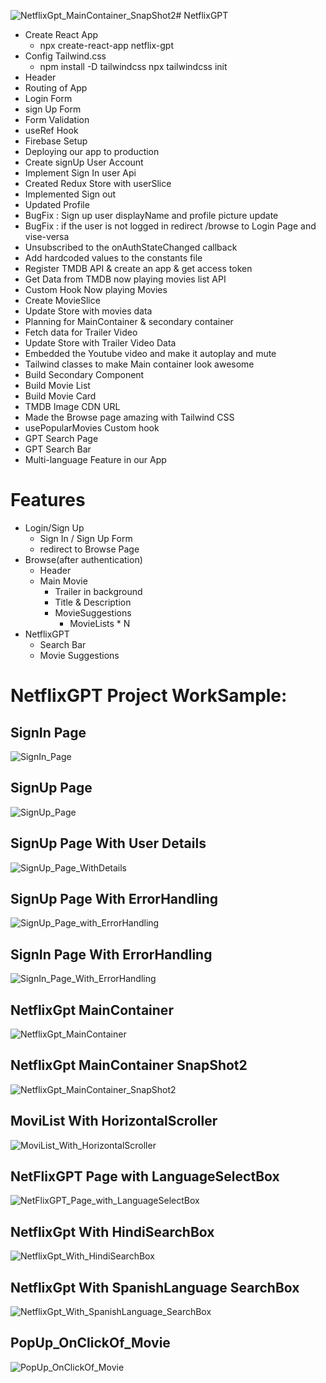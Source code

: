 ![NetflixGpt_MainContainer_SnapShot2](https://github.com/sweetyjangale4/netflix-GPT/assets/129608801/cb11c9bd-b9cb-448f-88d3-9f0c8e45eba9)# NetflixGPT
- Create React App
  - npx create-react-app netflix-gpt
- Config Tailwind.css
  - npm install -D tailwindcss
    npx tailwindcss init
- Header
- Routing of App
- Login Form
- sign Up Form
- Form Validation
- useRef Hook
- Firebase Setup
- Deploying our app to production
- Create signUp User Account
- Implement Sign In user Api
- Created Redux Store with userSlice
- Implemented Sign out
- Updated Profile
- BugFix : Sign up user displayName and profile picture update
- BugFix : if the user is not logged in redirect /browse to Login Page and vise-versa
- Unsubscribed to the onAuthStateChanged callback
- Add hardcoded values to the constants file
- Register TMDB API & create an app & get access token
- Get Data from TMDB now playing movies list API
- Custom Hook Now playing Movies
- Create MovieSlice
- Update Store with movies data
- Planning for MainContainer & secondary container
- Fetch data for Trailer Video
- Update Store with Trailer Video Data
- Embedded the Youtube video and make it autoplay and mute
- Tailwind classes to make Main container look awesome
- Build Secondary Component
- Build Movie List
- Build Movie Card
- TMDB Image CDN URL
- Made the Browse page amazing with Tailwind CSS
- usePopularMovies Custom hook
- GPT Search Page
- GPT Search Bar
- Multi-language Feature in our App


# Features
- Login/Sign Up
   - Sign In / Sign Up Form
   - redirect to Browse Page
- Browse(after authentication)
   - Header
   - Main Movie
       - Trailer in background
       - Title & Description
       - MovieSuggestions
          - MovieLists * N
- NetflixGPT
    - Search Bar
    - Movie Suggestions
 
# NetflixGPT Project WorkSample:

## SignIn Page
![SignIn_Page](https://github.com/sweetyjangale4/netflix-GPT/assets/129608801/eeda9047-a9e6-47bc-a3ec-ddf9e84cbaf8)

## SignUp Page
![SignUp_Page](https://github.com/sweetyjangale4/netflix-GPT/assets/129608801/f851b474-cf16-4bf4-939b-3feecacdcdba)

## SignUp Page With User Details
![SignUp_Page_WithDetails](https://github.com/sweetyjangale4/netflix-GPT/assets/129608801/3341f990-21b8-4d8c-bb5f-0bf23060d8c6)

## SignUp Page With ErrorHandling
![SignUp_Page_with_ErrorHandling](https://github.com/sweetyjangale4/netflix-GPT/assets/129608801/b3764d78-36c8-47d6-9950-849f0277db02)

## SignIn Page With ErrorHandling
![SignIn_Page_With_ErrorHandling](https://github.com/sweetyjangale4/netflix-GPT/assets/129608801/7ea31874-6008-4539-9043-2d90f555bca1)

## NetflixGpt MainContainer
![NetflixGpt_MainContainer](https://github.com/sweetyjangale4/netflix-GPT/assets/129608801/3f0c9c07-bfbc-4e69-aecc-fcf30ba918f0)

## NetflixGpt MainContainer SnapShot2
![NetflixGpt_MainContainer_SnapShot2](https://github.com/sweetyjangale4/netflix-GPT/assets/129608801/d5b4a014-9d0c-492c-a6f0-de17509fc672)

## MoviList With HorizontalScroller
![MoviList_With_HorizontalScroller](https://github.com/sweetyjangale4/netflix-GPT/assets/129608801/f6c5078e-1624-44a8-bb6e-b234b099795b)

## NetFlixGPT Page with LanguageSelectBox
![NetFlixGPT_Page_with_LanguageSelectBox](https://github.com/sweetyjangale4/netflix-GPT/assets/129608801/1d9dfb8a-db70-4120-9212-5ee55705ca69)

## NetflixGpt With HindiSearchBox
![NetflixGpt_With_HindiSearchBox](https://github.com/sweetyjangale4/netflix-GPT/assets/129608801/de415dee-9a1e-4a8a-be39-832dbb65b200)

## NetflixGpt With SpanishLanguage SearchBox
![NetflixGpt_With_SpanishLanguage_SearchBox](https://github.com/sweetyjangale4/netflix-GPT/assets/129608801/9ec5a491-3e4a-487c-9d02-eb5329fdf5a8)

## PopUp_OnClickOf_Movie
![PopUp_OnClickOf_Movie](https://github.com/sweetyjangale4/netflix-GPT/assets/129608801/82b3aa5f-4817-4bb0-ac5d-58740aa31d9e)



